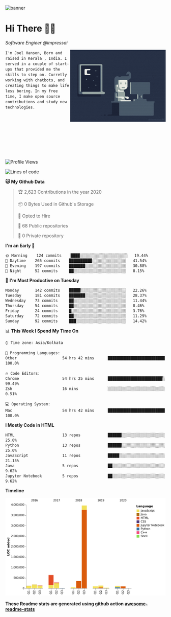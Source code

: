 ![banner](https://images.unsplash.com/photo-1553851935-cad21b77d358?ixlib=rb-1.2.1&ixid=eyJhcHBfaWQiOjEyMDd9&auto=format&fit=crop&w=2250&h=500&q=80)

# Hi There 👋🏼

<em>Software Engieer @impressai</em>

<img align='right' src="https://raw.githubusercontent.com/Joel-hanson/Joel-hanson/master/e426702edf874b181aced1e2fa5c6cde.gif" width="300">

```I'm Joel Hanson, Born and raised in Kerala , India. I served in a couple of start-ups that provided me the skills to step on. Curretly working with chatbots, and creating things to make life less boring. In my free time, I make open source contributions and study new technologies.```

<br></br>
<br></br>
<br></br>
# 


<!--START_SECTION:waka-->
![Profile Views](http://img.shields.io/badge/Profile%20Views-1-blue)

![Lines of code](https://img.shields.io/badge/From%20Hello%20World%20I%27ve%20Written-15.2%20million%20Lines%20of%20code-blue)

**🐱 My Github Data** 

> 🏆 2,623 Contributions in the year 2020
 > 
> 📦 0 Bytes Used in Github's Storage 
 > 
> 💼 Opted to Hire
 > 
> 📜 68 Public repositories
 > 
> 🔑 0 Private repository 
 > 
**I'm an Early 🐤** 

```text
🌞 Morning    124 commits    ████░░░░░░░░░░░░░░░░░░░░░   19.44% 
🌆 Daytime    265 commits    ██████████░░░░░░░░░░░░░░░   41.54% 
🌃 Evening    197 commits    ███████░░░░░░░░░░░░░░░░░░   30.88% 
🌙 Night      52 commits     ██░░░░░░░░░░░░░░░░░░░░░░░   8.15%

```
📅 **I'm Most Productive on Tuesday** 

```text
Monday       142 commits    █████░░░░░░░░░░░░░░░░░░░░   22.26% 
Tuesday      181 commits    ███████░░░░░░░░░░░░░░░░░░   28.37% 
Wednesday    73 commits     ██░░░░░░░░░░░░░░░░░░░░░░░   11.44% 
Thursday     54 commits     ██░░░░░░░░░░░░░░░░░░░░░░░   8.46% 
Friday       24 commits     █░░░░░░░░░░░░░░░░░░░░░░░░   3.76% 
Saturday     72 commits     ██░░░░░░░░░░░░░░░░░░░░░░░   11.29% 
Sunday       92 commits     ███░░░░░░░░░░░░░░░░░░░░░░   14.42%

```


📊 **This Week I Spend My Time On** 

```text
⌚︎ Time zone: Asia/Kolkata

💬 Programming Languages: 
Other                    54 hrs 42 mins      █████████████████████████   100.0%

🔥 Code Editors: 
Chrome                   54 hrs 25 mins      ████████████████████████░   99.49% 
Zsh                      16 mins             ░░░░░░░░░░░░░░░░░░░░░░░░░   0.51%

💻 Operating System: 
Mac                      54 hrs 42 mins      █████████████████████████   100.0%

```

**I Mostly Code in HTML** 

```text
HTML                     13 repos            ██████░░░░░░░░░░░░░░░░░░░   25.0% 
Python                   13 repos            ██████░░░░░░░░░░░░░░░░░░░   25.0% 
JavaScript               11 repos            █████░░░░░░░░░░░░░░░░░░░░   21.15% 
Java                     5 repos             ██░░░░░░░░░░░░░░░░░░░░░░░   9.62% 
Jupyter Notebook         5 repos             ██░░░░░░░░░░░░░░░░░░░░░░░   9.62%

```


**Timeline**

![Chart not found](https://github.com/Joel-hanson/Joel-hanson/blob/master/charts/bar_graph.png) 


<!--END_SECTION:waka-->

**These Readme stats are generated using github action [awesome-readme-stats](https://github.com/anmol098/waka-readme-stats)**
